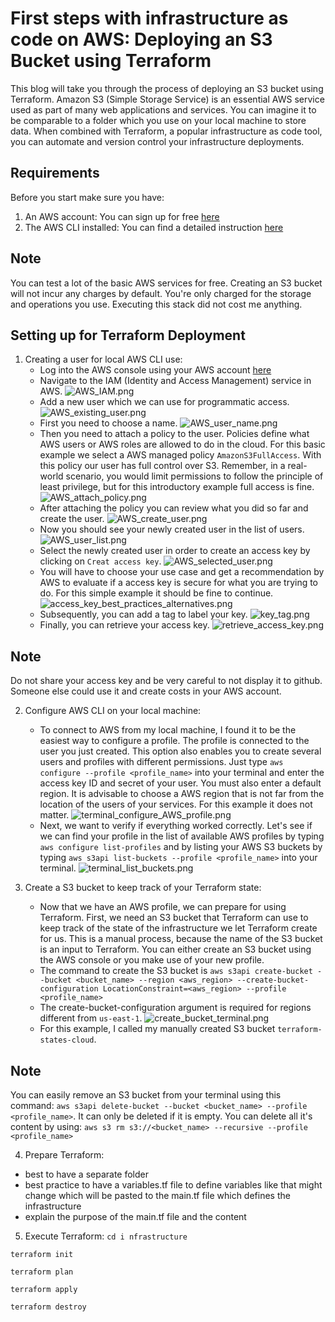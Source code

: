 # First steps with infrastructure as code on AWS: Deploying an S3 Bucket using Terraform

This blog will take you through the process of deploying an S3 bucket using Terraform. 
Amazon S3 (Simple Storage Service) is an essential AWS service used as part of many web
applications and services. You can imagine it to be comparable to a folder which you use on 
your local machine to store data. When combined with Terraform, a popular infrastructure as 
code tool, you can automate and version control your infrastructure deployments.  

## Requirements
Before you start make sure you have:
1. An AWS account: You can sign up for free [here](https://portal.aws.amazon.com/billing/signup#/start/email)
2. The AWS CLI installed: You can find a detailed instruction [here](https://docs.aws.amazon.com/cli/latest/userguide/getting-started-install.html)

## Note
You can test a lot of the basic AWS services for free. Creating an S3 bucket will not incur any 
charges by default. You're only charged for the storage and operations you use. Executing this 
stack did not cost me anything. 

## Setting up for Terraform Deployment
1. Creating a user for local AWS CLI use:
   - Log into the AWS console using your AWS account [here](https://signin.aws.amazon.com/signin?redirect_uri=https%3A%2F%2Fs3.console.aws.amazon.com%2Fs3%2Fbuckets%2Fbucket-predict-stocks%3Fprefix%3Dmodels%252F2%252F48791f4d01b346b79af2b619612fb8c9%252Fartifacts%252Fmodel%252F%26region%3Deu-west-1%26showversions%3Dfalse%26state%3DhashArgs%2523%26isauthcode%3Dtrue&client_id=arn%3Aaws%3Aiam%3A%3A015428540659%3Auser%2Fs3&forceMobileApp=0&code_challenge=ew8BtYoH1q8W2m9sIyjI2zF7Ma9HC3_t0tkpRwtFB-A&code_challenge_method=SHA-256)
   - Navigate to the IAM (Identity and Access Management) service in AWS. 
![AWS_IAM.png](images%2FAWS_IAM.png)
   - Add a new user which we can use for programmatic access.
![AWS_existing_user.png](images%2FAWS_existing_user.png)
   - First you need to choose a name.
![AWS_user_name.png](images%2FAWS_user_name.png)
   - Then you need to attach a policy to the user. Policies define what AWS users or AWS roles are 
   allowed to do in the cloud. For this basic example we select a AWS managed policy `AmazonS3FullAccess`.
   With this policy our user has full control over S3. Remember, in a real-world scenario, you would 
   limit permissions to follow the principle of least privilege, but for this introductory example 
   full access is fine.
![AWS_attach_policy.png](images%2FAWS_attach_policy.png)
   - After attaching the policy you can review what you did so far and create the user.
![AWS_create_user.png](images%2FAWS_create_user.png)
   - Now you should see your newly created user in the list of users.
![AWS_user_list.png](images%2FAWS_user_list.png)
   - Select the newly created user in order to create an access key by clicking on `Creat access key`.
![AWS_selected_user.png](images%2FAWS_selected_user.png)
   - You will have to choose your use case and get a recommendation by AWS to evaluate if a access key is
   secure for what you are trying to do. For this simple example it should be fine to continue.
![access_key_best_practices_alternatives.png](images%2Faccess_key_best_practices_alternatives.png)
   - Subsequently, you can add a tag to label your key.
![key_tag.png](images%2Fkey_tag.png)
   - Finally, you can retrieve your access key.
![retrieve_access_key.png](images%2Fretrieve_access_key.png)

## Note
Do not share your access key and be very careful to not display it to github. Someone else could use it
and create costs in your AWS account.

2. Configure AWS CLI on your local machine:
   - To connect to AWS from my local machine, I found it to be the easiest way to configure a profile. 
   The profile is connected to the user you just created. This option also enables you to create several 
   users and profiles with different permissions. Just type `aws configure --profile <profile_name>` into
   your terminal and enter the access key ID and secret of your user. You must also enter a default region.
   It is advisable to choose a AWS region that is not far from the location of the users of your services. 
   For this example it does not matter.
![terminal_configure_AWS_profile.png](images%2Fterminal_configure_AWS_profile.png)
   - Next, we want to verify if everything worked correctly. Let's see if we can find your profile in the
   list of available AWS profiles by typing `aws configure list-profiles` and by listing your AWS S3 buckets
   by typing `aws s3api list-buckets --profile <profile_name>` into your terminal.
![terminal_list_buckets.png](images%2Fterminal_list_buckets.png)

3. Create a S3 bucket to keep track of your Terraform state:
   - Now that we have an AWS profile, we can prepare for using Terraform. First, we need an S3 bucket
   that Terraform can use to keep track of the state of the infrastructure we let Terraform create for us.
   This is a manual process, because the name of the S3 bucket is an input to Terraform. You can either 
   create an S3 bucket using the AWS console or you make use of your new profile.
   - The command to create the S3 bucket is 
   `aws s3api create-bucket --bucket <bucket_name> --region <aws_region> --create-bucket-configuration LocationConstraint=<aws_region> --profile <profile_name>`
   - The create-bucket-configuration argument is required for regions different from `us-east-1`.
![create_bucket_terminal.png](images%2Fcreate_bucket_terminal.png)
   - For this example, I called my manually created S3 bucket `terraform-states-cloud`.
   
## Note
You can easily remove an S3 bucket from your terminal using this command: 
`aws s3api delete-bucket --bucket <bucket_name> --profile <profile_name>`. 
It can only be deleted if it is empty. You can delete all it's content by using: 
`aws s3 rm s3://<bucket_name> --recursive --profile <profile_name>
`

4. Prepare Terraform:
- best to have a separate folder
- best practice to have a variables.tf file to define variables like that might change which will be pasted 
to the main.tf file which defines the infrastructure
- explain the purpose of the main.tf file and the content

5. Execute Terraform:
`cd i
nfrastructure`

`terraform init`

`terraform plan`

`terraform apply`

`terraform destroy`
